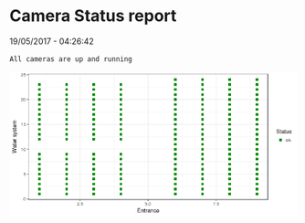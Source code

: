Camera Status report
================
19/05/2017 - 04:26:42

    All cameras are up and running

![](camreport_files/figure-markdown_github/unnamed-chunk-2-1.png)
